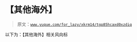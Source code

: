 # 【其他海外】

> 原文：[`www.yuque.com/for_lazy/xkrm14/tgp85hcaxd0xzdiq`](https://www.yuque.com/for_lazy/xkrm14/tgp85hcaxd0xzdiq)

以下为：【其他海外】相关风向标

